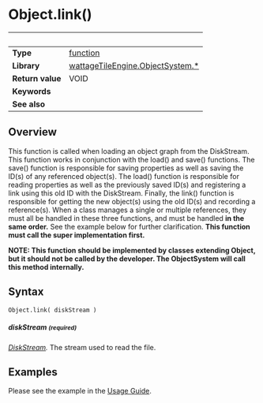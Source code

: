 # Object.link()

|                      | &nbsp; 
| -------------------- | ---------------------------------------------------------------
| __Type__             | [function](http://docs.coronalabs.com/api/type/Function.html)
| __Library__          | [wattageTileEngine.ObjectSystem.*](../lib_objectSystem.markdown)
| __Return value__     | VOID
| __Keywords__         |
| __See also__         | 


## Overview

This function is called when loading an object graph from the DiskStream.
This function works in conjunction with the load() and save() functions.
The save() function is responsible for saving properties as well as
saving the ID(s) of any referenced object(s).
The load() function is responsible for reading properties as well as
the previously saved ID(s) and registering a link using this old ID
with the DiskStream.
Finally, the link() function is responsible for getting the new object(s)
using the old ID(s) and recording a reference(s).
When a class manages a single or multiple references,
they must all be handled in these
three functions, and must be handled **in the same order.**  See the
example below for further clarification.
**This function must call the super implementation first.**

**NOTE: This function should be implemented by classes extending Object,
but it should not be called by the developer.  The ObjectSystem will
call this method internally.**

## Syntax

	Object.link( diskStream )

##### diskStream <small>(required)</small>
_[DiskStream](../diskStream/type_diskStream)._
The stream used to read the file.

## Examples

Please see the example in the
[Usage Guide](../usageGuide.markdown#Example).
